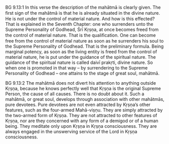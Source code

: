 BG 9.13:1	In this verse the description of the mahātmā is clearly given. The ﬁrst sign of the mahātmā is that he is already situated in the divine nature. He is not under the control of material nature. And how is this effected? That is explained in the Seventh Chapter: one who surrenders unto the Supreme Personality of Godhead, Śrī Kṛṣṇa, at once becomes freed from the control of material nature. That is the qualiﬁcation. One can become free from the control of material nature as soon as he surrenders his soul to the Supreme Personality of Godhead. That is the preliminary formula. Being marginal potency, as soon as the living entity is freed from the control of material nature, he is put under the guidance of the spiritual nature. The guidance of the spiritual nature is called daivī prakṛti, divine nature. So when one is promoted in that way – by surrendering to the Supreme Personality of Godhead – one attains to the stage of great soul, mahātmā.

BG 9.13:2	The mahātmā does not divert his attention to anything outside Kṛṣṇa, because he knows perfectly well that Kṛṣṇa is the original Supreme Person, the cause of all causes. There is no doubt about it. Such a mahātmā, or great soul, develops through association with other mahātmās, pure devotees. Pure devotees are not even attracted by Kṛṣṇa’s other features, such as the four-armed Mahā-viṣṇu. They are simply attracted by the two-armed form of Kṛṣṇa. They are not attracted to other features of Kṛṣṇa, nor are they concerned with any form of a demigod or of a human being. They meditate only upon Kṛṣṇa in Kṛṣṇa consciousness. They are always engaged in the unswerving service of the Lord in Kṛṣṇa consciousness.